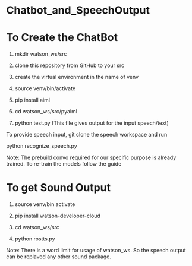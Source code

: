 # Chatbot_and_SpeechOutput

# To Create the ChatBot

1) mkdir watson_ws/src

2) clone this repository from GitHub to your src

3) create the virtual environment in the name of venv

4) source venv/bin/activate

5) pip install aiml

6) cd watson_ws/src/pyaiml

7) python test.py (This file gives output for the input speech/text)

To provide speech input, git clone the speech workspace and run

python recognize_speech.py 

Note: The prebuild convo required for our specific purpose is already trained. To re-train the models follow the guide 

# To get Sound Output

1) source venv/bin activate

2) pip install watson-developer-cloud

3) cd watson_ws/src

4) python rostts.py

Note: There is a word limit for usage of watson_ws. So the speech output can be replaved any other sound package.

